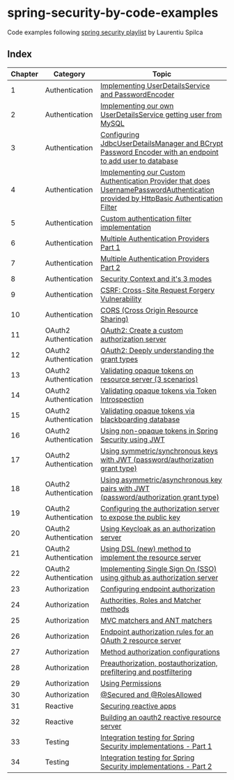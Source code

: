 # spring-security-by-code-examples

Code examples following [spring security playlist](https://www.youtube.com/playlist?list=PLEocw3gLFc8XRaRBZkhBEZ_R3tmvfkWZz) by Laurentiu Spilca


## Index

Chapter | Category | Topic
-------|---------- |-------
1 | Authentication |[Implementing UserDetailsService and PasswordEncoder](chapter_1/README.md)
2 | Authentication | [Implementing our own UserDetailsService getting user from MySQL](chapter_2/README.md)
3 | Authentication | [Configuring JdbcUserDetailsManager and BCrypt Password Encoder with an endpoint to add user to database](chapter_3/README.md)
4 | Authentication | [Implementing our Custom Authentication Provider that does UsernamePasswordAuthentication provided by HttpBasic Authentication Filter](chapter_4/README.md)
5 | Authentication | [Custom authentication filter implementation](chapter_5/README.md)
6 | Authentication | [Multiple Authentication Providers Part 1](chapter_6/README.md)
7 | Authentication | [Multiple Authentication Providers Part 2](chapter_7/README.md)
8 | Authentication | [Security Context and it's 3 modes](chapter_8/README.md)
9 | Authentication | [CSRF: Cross-Site Request Forgery Vulnerability](chapter_9/README.md)
10 | Authentication | [CORS (Cross Origin Resource Sharing)](chapter_10/README.md)
11 | OAuth2 Authentication | [OAuth2: Create a custom authorization server](chapter_11/README.md)
12 | OAuth2 Authentication | [OAuth2: Deeply understanding the grant types](chapter_12/README.md)
13 | OAuth2 Authentication | [Validating opaque tokens on resource server (3 scenarios)](chapter_13/README.md)
14 | OAuth2 Authentication | [Validating opaque tokens via Token Introspection](chapter_14/README.md)
15 | OAuth2 Authentication | [Validating opaque tokens via blackboarding database](chapter_15/README.md)
16 | OAuth2 Authentication | [Using non-opaque tokens in Spring Security using JWT](chapter_16/README.md)
17 | OAuth2 Authentication | [Using symmetric/synchronous keys with JWT (password/authorization grant type)](chapter_17/README.md)
18 | OAuth2 Authentication | [Using asymmetric/asynchronous key pairs with JWT (password/authorization grant type)](chapter_18/README.md)
19 | OAuth2 Authentication | [Configuring the authorization server to expose the public key](chapter_19/README.md)
20 | OAuth2 Authentication | [Using Keycloak as an authorization server](chapter_20/README.md)
21 | OAuth2 Authentication | [Using DSL (new) method to implement the resource server](chapter_21/README.md)
22 | OAuth2 Authentication | [Implementing Single Sign On (SSO) using github as authorization server](chapter_22/README.md)
23 | Authorization | [Configuring endpoint authorization](chapter_23/README.md)
24 | Authorization | [Authorities, Roles and Matcher methods](chapter_24/README.md)
25 | Authorization | [MVC matchers and ANT matchers](chapter_25/README.md)
26 | Authorization | [Endpoint authorization rules for an OAuth 2 resource server](chapter_26/README.md)
27 | Authorization | [Method authorization configurations](chapter_27/README.md)
28 | Authorization | [Preauthorization, postauthorization, prefiltering and postfiltering](chapter_28/README.md)
29 | Authorization | [Using Permissions](chapter_29/README.md)
30 | Authorization | [@Secured and @RolesAllowed](chapter_30/README.md)
31 | Reactive | [Securing reactive apps](chapter_31/README.md)
32 | Reactive | [Building an oauth2 reactive resource server](chapter_32/README.md)
33 | Testing | [Integration testing for Spring Security implementations - Part 1](chapter_33/README.md)
34 | Testing | [Integration testing for Spring Security implementations - Part 2](chapter_34/README.md)